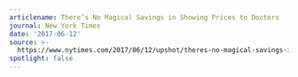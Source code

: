 ```yaml
---
articlename: There’s No Magical Savings in Showing Prices to Doctors
journal: New York Times
date: '2017-06-12'
source: >-
  https://www.nytimes.com/2017/06/12/upshot/theres-no-magical-savings-in-showing-prices-to-doctors.html
spotlight: false
---
```


